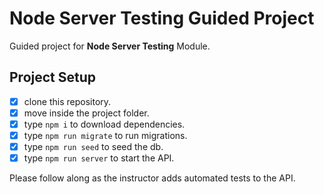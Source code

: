 # Node Server Testing Guided Project

Guided project for **Node Server Testing** Module.

## Project Setup

- [X] clone this repository.
- [X] move inside the project folder.
- [X] type `npm i` to download dependencies.
- [X] type `npm run migrate` to run migrations.
- [X] type `npm run seed` to seed the db.
- [X] type `npm run server` to start the API.

Please follow along as the instructor adds automated tests to the API.
